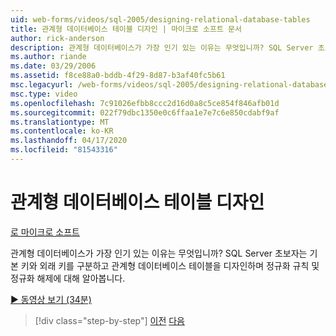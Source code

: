 ```yaml
---
uid: web-forms/videos/sql-2005/designing-relational-database-tables
title: 관계형 데이터베이스 테이블 디자인 | 마이크로 소프트 문서
author: rick-anderson
description: 관계형 데이터베이스가 가장 인기 있는 이유는 무엇입니까? SQL Server 초보자는 기본 키와 외래 키, 디자인 관계형 데이터베이스를 구별하는 방법을 배우게 됩니다...
ms.author: riande
ms.date: 03/29/2006
ms.assetid: f8ce88a0-bddb-4f29-8d87-b3af40fc5b61
msc.legacyurl: /web-forms/videos/sql-2005/designing-relational-database-tables
msc.type: video
ms.openlocfilehash: 7c91026efbb8ccc2d16d0a8c5ce854f846afb01d
ms.sourcegitcommit: 022f79dbc1350e0c6ffaa1e7e7c6e850cdabf9af
ms.translationtype: MT
ms.contentlocale: ko-KR
ms.lasthandoff: 04/17/2020
ms.locfileid: "81543316"
---
```

# <a name="designing-relational-database-tables"></a>관계형 데이터베이스 테이블 디자인

[로 마이크로 소프트](https://github.com/microsoft)

관계형 데이터베이스가 가장 인기 있는 이유는 무엇입니까? SQL Server 초보자는 기본 키와 외래 키를 구분하고 관계형 데이터베이스 테이블을 디자인하며 정규화 규칙 및 정규화 해제에 대해 알아봅니다.

[&#9654; 동영상 보기 (34분)](https://channel9.msdn.com/Blogs/ASP-NET-Site-Videos/designing-relational-database-tables)

> [!div class="step-by-step"]
> [이전](more-about-column-data-types-and-other-properties.md)
> [다음](manipulating-database-data.md)
